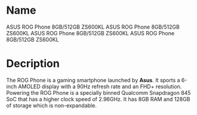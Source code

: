 # Name

ASUS ROG Phone 8GB/512GB ZS600KL
ASUS ROG Phone 8GB/512GB ZS600KL
ASUS ROG Phone 8GB/512GB ZS600KL
ASUS ROG Phone 8GB/512GB ZS600KL

# Decription

The ROG Phone is a gaming smartphone launched by __Asus__. It sports a 6-inch AMOLED display with a 90Hz refresh rate and an FHD+ resolution. Powering the ROG Phone is a specially binned Qualcomm Snapdragon 845 SoC that has a higher clock speed of 2.96GHz. It has 8GB RAM and 128GB of storage which is non-expandable.

